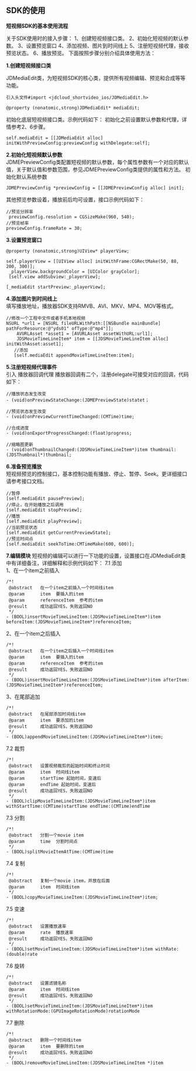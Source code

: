## SDK的使用  

**短视频SDK的基本使用流程**   

关于SDK使用时的接入步骤：
1、创建短视频接口类。
2、初始化短视频的默认参数。
3、设置预览窗口
4、添加视频、图片到时间线上
5、注册短视频代理，接收预览状态。
6、播放预览。
下面按照步骤分别介绍具体使用方法：  

**1.创建短视频接口类** 

JDMediaEdit类，为短视频SDK的核心类，提供所有视频编辑、预览和合成等等功能。
```
引入头文件#import <jdcloud_shortvideo_ios/JDMediaEdit.h>

@property (nonatomic,strong)JDMediaEdit* mediaEdit;                 
```

初始化底层短视频接口类。示例代码如下：
初始化之前设置默认参数和代理，详情参考2、6步骤。
```
self.mediaEdit = [[JDMediaEdit alloc] initWithPreviewConfig:previewConfig withDelegate:self];
```

**2.初始化短视频默认参数**  
JDMEPreviewConfig类配置短视频的默认参数，每个属性参数有一个对应的默认值，关于默认值和参数范围，参见JDMEPreviewConfig类提供的属性和方法。
初始化默认系统参数
```
JDMEPreviewConfig *previewConfig = [[JDMEPreviewConfig alloc] init];
```
其他预览参数设着，播放前后均可设置，接口示例代码如下：
```
//预览分辨率
 previewConfig.resolution = CGSizeMake(960, 540);
//预览帧率
previewConfig.frameRate = 30;
```

**3.设置预览窗口**    
```
@property (nonatomic,strong)UIView* playerView;

self.playerView = [[UIView alloc] initWithFrame:CGRectMake(50, 88, 200, 300)];
 _playerView.backgroundColor = [UIColor grayColor];
 [self.view addSubview:_playerView];

[_mediaEdit startPreview:_playerView];
```

**4.添加图片到时间线上**  
填写播放地址，播放器SDK支持RMVB、AVI、MKV、MP4、MOV等格式。
```
//修改一个工程中文件或者手机本地视频
NSURL *url1 = [NSURL fileURLWithPath:[[NSBundle mainBundle] pathForResource:@"yds01" ofType:@"mp4"]];
    AVURLAsset *asset1 = [AVURLAsset assetWithURL:url1];
    JDSMovieTimeLineItem* item = [[JDSMovieTimeLineItem alloc] initWithAsset:asset1];
   //添加
   [self.mediaEdit appendMovieTimeLineItem:item];
```

**5.注册短视频代理事件**  
引入<JDMediaEditDelegate>	播放器回调代理
播放器回调有二个，注册delegate可接受对应的回调，代码如下：
```
//播放状态发生改变
- (void)onPreviewStateChange:(JDMEPreviewState)statet；

//预览状态发生改变
- (void)onPreviewCurrentTimeChanged:(CMTime)time; 

//合成进度
- (void)onExportProgressChanged:(float)progress;

//缩略图更新
- (void)onThumbnailChanged:(JDSMovieTimeLineItem*)item thumbnail:(JDSThumbnail*)thumbnail;
```

**6.准备预览播放**  
短视频预览的控制接口，基本控制功能有播放、停止、暂停、Seek。更详细接口请参考接口文档。
```
//暂停
[self.mediaEdit pausePreview];
//停止，在开始播放之后调用
[self.mediaEdit stopPreview];
//播放
[self.mediaEdit playPreview];
//当前预览状态
[self.mediaEdit getCurrentPreviewState];
//预览时间点
[self.mediaEdit seekToTime:CMTimeMake(600, 600)];
```

**7.编辑模块** 
短视频的编辑可以进行一下功能的设置，设置接口在JDMediaEdit类中有详细备注，详细解释和示例代码如下：
7.1 添加  
1、在一个item之前插入  
```
/*!
 @abstract   在一个item之前插入一个时间线item
 @param      item  要插入的item
 @param      referenceItem  参考的item
 @result     成功返回YES，失败返回NO
 */
- (BOOL)insertMovieTimeLineItem:(JDSMovieTimeLineItem*)item beforeItem:(JDSMovieTimeLineItem*)referenceItem;
```

2、在一个item之后插入  
```
/*!
 @abstract   在一个item之后插入一个时间线item
 @param      item  要插入的item
 @param      referenceItem  参考的item
 @result     成功返回YES，失败返回NO
 */
- (BOOL)insertMovieTimeLineItem:(JDSMovieTimeLineItem*)item afterItem:(JDSMovieTimeLineItem*)referenceItem;
```

3、在尾部追加  
```
/*!
 @abstract   在尾部添加时间线item
 @param      item  要添加的item
 @result     成功返回YES，失败返回NO
 */
- (BOOL)appendMovieTimeLineItem:(JDSMovieTimeLineItem*)item;
```

7.2 裁剪  
```
/*!
 @abstract   设置视频裁剪的起始时间和终止时间
 @param      item  时间线item
 @param      startTime 起始时间，变速后
 @param      endTime 起始时间，变速后
 @result     成功返回YES，失败返回NO
 */
- (BOOL)clipMovieTimeLineItem:(JDSMovieTimeLineItem*)item withStartTime:(CMTime)startTime endTime:(CMTime)endTime
```

7.3 分割  
```
/*!
 @abstract   分割一个movie item
 @param      time  分割时间点
 */
- (BOOL)splitMovieItemAtTime:(CMTime)time   
```

7.4 复制  
```
/*!
 @abstract   复制一个movie item，并放在后面
 @param      item  时间线item
 */
- (BOOL)copyMovieTimeLineItem:(JDSMovieTimeLineItem*)item;
```

7.5 变速  
```
/*!
 @abstract   设置播放速率
 @param      rate  播放速率
 @result     成功返回YES，失败返回NO
 */
- (BOOL)setMovieTimeLineItem:(JDSMovieTimeLineItem*)item withRate:(double)rate
```

7.6 旋转  
```
/*!
 @abstract   设置滤镜名称
 @param      item  时间线item
 @result     成功返回YES，失败返回NO
 */
- (BOOL)setMovieTimeLineItem:(JDSMovieTimeLineItem*)item withRotationMode:(GPUImageRotationMode)rotationMode
```

7.7 删除  
```
/*!
 @abstract   删除一个时间线item
 @param      item  要删除的item
 @result     成功返回YES，失败返回NO
 */
- (BOOL)removeMovieTimeLineItem:(JDSMovieTimeLineItem *)item
```
